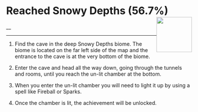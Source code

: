 # Reached Snowy Depths (56.7%) <img style="float: right;" src="https://cdn.cloudflare.steamstatic.com/steamcommunity/public/images/apps/881100/84d2845edbfe01a27b855f235023d7ea5f3e770a.jpg" width="96" height="96">

__

---

1. Find the cave in the deep Snowy Depths biome. The biome is located on the far left side of the map and the entrance to the cave is at the very bottom of the biome.

2. Enter the cave and head all the way down, going through the tunnels and rooms, until you reach the un-lit chamber at the bottom.

3. When you enter the un-lit chamber you will need to light it up by using a spell like Fireball or Sparks.

4. Once the chamber is lit, the achievement will be unlocked.